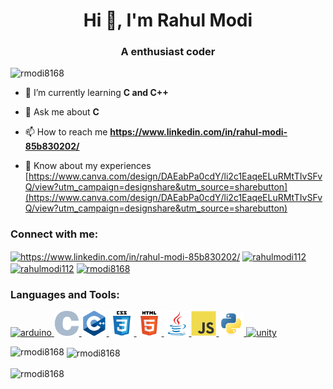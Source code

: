 <h1 align="center">Hi 👋, I'm Rahul Modi</h1>
<h3 align="center">A enthusiast coder</h3>

<p align="left"> <img src="https://komarev.com/ghpvc/?username=rmodi8168&label=Profile%20views&color=0e75b6&style=flat" alt="rmodi8168" /> </p>

- 🌱 I’m currently learning **C and C++**

- 💬 Ask me about **C**

- 📫 How to reach me **https://www.linkedin.com/in/rahul-modi-85b830202/**

- 📄 Know about my experiences [https://www.canva.com/design/DAEabPa0cdY/li2c1EaqeELuRMtTIvSFvQ/view?utm_campaign=designshare&utm_source=sharebutton](https://www.canva.com/design/DAEabPa0cdY/li2c1EaqeELuRMtTIvSFvQ/view?utm_campaign=designshare&utm_source=sharebutton)

<h3 align="left">Connect with me:</h3>
<p align="left">
<a href="https://linkedin.com/in/https://www.linkedin.com/in/rahul-modi-85b830202/" target="blank"><img align="center" src="https://cdn.jsdelivr.net/npm/simple-icons@3.0.1/icons/linkedin.svg" alt="https://www.linkedin.com/in/rahul-modi-85b830202/" height="30" width="40" /></a>
<a href="https://fb.com/rahulmodi112" target="blank"><img align="center" src="https://cdn.jsdelivr.net/npm/simple-icons@3.0.1/icons/facebook.svg" alt="rahulmodi112" height="30" width="40" /></a>
<a href="https://instagram.com/rahulmodi112" target="blank"><img align="center" src="https://cdn.jsdelivr.net/npm/simple-icons@3.0.1/icons/instagram.svg" alt="rahulmodi112" height="30" width="40" /></a>
<a href="https://www.hackerrank.com/rmodi8168" target="blank"><img align="center" src="https://cdn.jsdelivr.net/npm/simple-icons@3.0.1/icons/hackerrank.svg" alt="rmodi8168" height="30" width="40" /></a>
</p>

<h3 align="left">Languages and Tools:</h3>
<p align="left"> <a href="https://www.arduino.cc/" target="_blank"> <img src="https://cdn.worldvectorlogo.com/logos/arduino-1.svg" alt="arduino" width="40" height="40"/> </a> <a href="https://www.cprogramming.com/" target="_blank"> <img src="https://raw.githubusercontent.com/devicons/devicon/master/icons/c/c-original.svg" alt="c" width="40" height="40"/> </a> <a href="https://www.w3schools.com/cpp/" target="_blank"> <img src="https://raw.githubusercontent.com/devicons/devicon/master/icons/cplusplus/cplusplus-original.svg" alt="cplusplus" width="40" height="40"/> </a> <a href="https://www.w3schools.com/css/" target="_blank"> <img src="https://raw.githubusercontent.com/devicons/devicon/master/icons/css3/css3-original-wordmark.svg" alt="css3" width="40" height="40"/> </a> <a href="https://www.w3.org/html/" target="_blank"> <img src="https://raw.githubusercontent.com/devicons/devicon/master/icons/html5/html5-original-wordmark.svg" alt="html5" width="40" height="40"/> </a> <a href="https://www.java.com" target="_blank"> <img src="https://raw.githubusercontent.com/devicons/devicon/master/icons/java/java-original.svg" alt="java" width="40" height="40"/> </a> <a href="https://developer.mozilla.org/en-US/docs/Web/JavaScript" target="_blank"> <img src="https://raw.githubusercontent.com/devicons/devicon/master/icons/javascript/javascript-original.svg" alt="javascript" width="40" height="40"/> </a> <a href="https://www.python.org" target="_blank"> <img src="https://raw.githubusercontent.com/devicons/devicon/master/icons/python/python-original.svg" alt="python" width="40" height="40"/> </a> <a href="https://unity.com/" target="_blank"> <img src="https://www.vectorlogo.zone/logos/unity3d/unity3d-icon.svg" alt="unity" width="40" height="40"/> </a> </p>

<p><img align="left" src="https://github-readme-stats.vercel.app/api/top-langs?username=rmodi8168&show_icons=true&locale=en&layout=compact" alt="rmodi8168" /></p>

<p>&nbsp;<img align="center" src="https://github-readme-stats.vercel.app/api?username=rmodi8168&show_icons=true&locale=en" alt="rmodi8168" /></p>

<p><img align="center" src="https://github-readme-streak-stats.herokuapp.com/?user=rmodi8168&" alt="rmodi8168" /></p>
